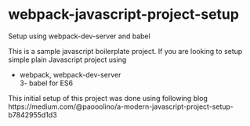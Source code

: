 # webpack-javascript-project-setup
Setup using webpack-dev-server and babel

This is a sample javascript boilerplate project. 
If you are looking to setup simple plain Javascript project using 
<ul>
<li> webpack, webpack-dev-server </li> 
3-  babel for ES6 
</ul>
This initial setup of this project was done using following blog
https://medium.com/@paooolino/a-modern-javascript-project-setup-b7842955d1d3
